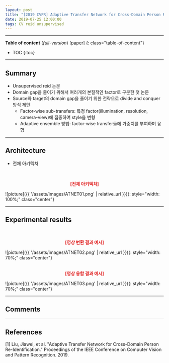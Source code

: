 ```yaml
---
layout: post
title: "[2019 CVPR] Adaptive Transfer Network for Cross-Domain Person Re-Identification"
date: 2019-07-25 12:00:00
tags: CV reid unsupervised
---
```


<!--more-->

---

**Table of content** (*full-version*)
[[paper]](http://openaccess.thecvf.com/content_CVPR_2019/papers/Liu_Adaptive_Transfer_Network_for_Cross-Domain_Person_Re-Identification_CVPR_2019_paper.pdf)
{: class="table-of-content"}
* TOC
{:toc}

---

## Summary

- Unsupervised reid 논문
- Domain gap을 줄이기 위해서 여러개의 본질적인 factor로 구분한 첫 논문
- Source와 target의 domain gap을 줄이기 위한 전략으로 divide and conquer 방식 제안
  - Factor-wise sub-transfers: 특정 factor(illumination, resolution, camera-view)에 집중하여 style을 변형
  - Adaptive ensemble 방법: factor-wise transfer들에 가중치를 부여하며 융합

---

## Architecture

- 전체 아키텍처

<br/>
<p align="center" style="color: #e01f1f; font-weight: bold;">[전체 아키텍처]</p>
![picture]({{ '/assets/images/ATNET01.png' | relative_url }}){: style="width: 100%;" class="center"}
<br/>





---
  
## Experimental results



<br/>
<p align="center" style="color: #e01f1f; font-weight: bold;">[영상 변환 결과 예시]</p>
![picture]({{ '/assets/images/ATNET02.png' | relative_url }}){: style="width: 70%;" class="center"}
<br/>


<br/>
<p align="center" style="color: #e01f1f; font-weight: bold;">[영상 융합 결과 예시]</p>
![picture]({{ '/assets/images/ATNET03.png' | relative_url }}){: style="width: 70%;" class="center"}
<br/>

---

## Comments

---

## References

[1] Liu, Jiawei, et al. "Adaptive Transfer Network for Cross-Domain Person Re-Identification." Proceedings of the IEEE Conference on Computer Vision and Pattern Recognition. 2019.
